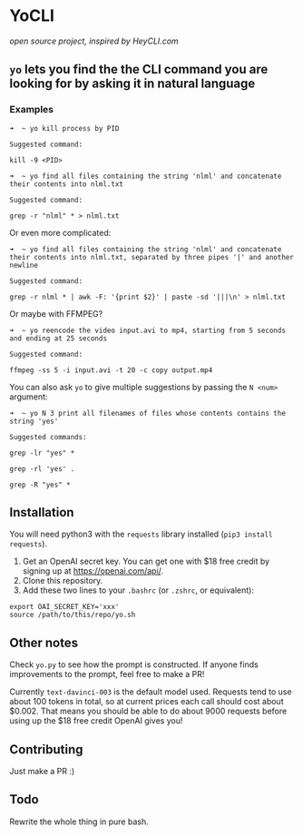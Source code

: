 # YoCLI

*open source project, inspired by HeyCLI.com*

## `yo` lets you find the the CLI command you are looking for by asking it in natural language 

### Examples

```
➜  ~ yo kill process by PID

Suggested command:

kill -9 <PID>
```

```
➜  ~ yo find all files containing the string 'nlml' and concatenate their contents into nlml.txt

Suggested command:

grep -r "nlml" * > nlml.txt
```

Or even more complicated:

``` 
➜  ~ yo find all files containing the string 'nlml' and concatenate their contents into nlml.txt, separated by three pipes '|' and another newline

Suggested command:

grep -r nlml * | awk -F: '{print $2}' | paste -sd '|||\n' > nlml.txt
```

Or maybe with FFMPEG?

```
➜  ~ yo reencode the video input.avi to mp4, starting from 5 seconds and ending at 25 seconds

Suggested command:

ffmpeg -ss 5 -i input.avi -t 20 -c copy output.mp4
```

You can also ask `yo` to give multiple suggestions by passing the `N <num>` argument:

```
➜  ~ yo N 3 print all filenames of files whose contents contains the string 'yes'

Suggested commands:

grep -lr "yes" *

grep -rl 'yes' .

grep -R "yes" *
```

## Installation

You will need python3 with the `requests` library installed (`pip3 install requests`).

1. Get an OpenAI secret key. You can get one with $18 free credit by signing up at https://openai.com/api/.
2. Clone this repository.
3. Add these two lines to your `.bashrc` (or `.zshrc`, or equivalent):
```
export OAI_SECRET_KEY='xxx'
source /path/to/this/repo/yo.sh
```
## Other notes

Check `yo.py` to see how the prompt is constructed. If anyone finds improvements to the prompt, feel free to make a PR!

Currently `text-davinci-003` is the default model used. Requests tend to use about 100 tokens in total, so at current prices each call should cost about $0.002. That means you should be able to do about 9000 requests before using up the $18 free credit OpenAI gives you!

## Contributing

Just make a PR :)

## Todo

Rewrite the whole thing in pure bash.
